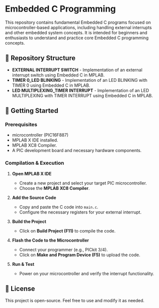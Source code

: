 # Embedded C Programming  

This repository contains fundamental Embedded C programs focused on microcontroller-based applications, including handling external interrupts and other embedded system concepts. It is intended for beginners and enthusiasts to understand and practice core Embedded C programming concepts.

## 📂 Repository Structure  

- **EXTERNAL INTERRUPT SWITCH** - Implementation of an external interrupt switch using Embedded C in MPLAB.
- **TIMER 0_LED BLINKING** - Implementation of an LED BLINKING with TIMER 0 using Embedded C in MPLAB.
- **LED MULTIPLEXING_TIMER INTERRUPT** - Implementation of an LED MULTIPLEXING with TIMER INTERRUPT using Embedded C in MPLAB.

## 🔧 Getting Started  

### Prerequisites  

-  microcontroller (PIC16F887)  
- MPLAB X IDE installed.  
- MPLAB XC8 Compiler.  
- A PIC development board and necessary hardware components.  

### Compilation & Execution  

1. **Open MPLAB X IDE**  
   - Create a new project and select your target PIC microcontroller.  
   - Choose the **MPLAB XC8 Compiler**.  

2. **Add the Source Code**  
   - Copy and paste the C code into `main.c`.  
   - Configure the necessary registers for your external interrupt.  

3. **Build the Project**  
   - Click on **Build Project (F11)** to compile the code.  

4. **Flash the Code to the Microcontroller**  
   - Connect your programmer (e.g., PICkit 3/4).  
   - Click on **Make and Program Device (F5)** to upload the code.  

5. **Run & Test**  
   - Power on your microcontroller and verify the interrupt functionality.  

## 📜 License  

This project is open-source. Feel free to use and modify it as needed.  
